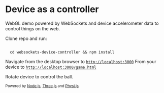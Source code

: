 Device as a controller
============================

WebGL demo powered by WebSockets and device accelerometer data to control things on the web.

Clone repo and run:
<pre><code>
  cd websockets-device-controller && npm install
</code></pre>

Navigate from the desktop browser to <code><a href="http://localhost:3000">http://localhost:3000</a></code>
From your device to <code><a href="http://localhost:3000/game.html">http://localhost:3000/game.html</a></code>

Rotate device to control the ball.

<small>Powered by <a href="http://nodejs.org/">Node.js</a>, <a href="https://github.com/mrdoob/three.js/">Three.js</a> and <a href="https://github.com/chandlerprall/Physijs">Physi.js</a></small>
